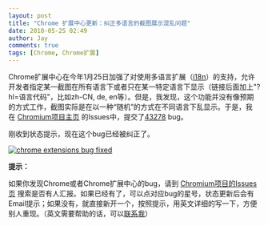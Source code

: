 ```yaml
---
layout: post
title: "Chrome 扩展中心更新：纠正多语言的截图展示混乱问题"
date: 2010-05-25 02:49
author: Jay
comments: true
tags: [Chrome, Chrome扩展]
---
```

Chrome扩展中心在今年1月25日加强了对使用多语言扩展（[i18n](http://code.google.com/chrome/extensions/dev/i18n.html)）的支持，允许开发者指定某一截图在所有语言下或者只在某一特定语言下显示（链接后面加上"?hl=语言代码"，比如zh-CN, de, en等）。但是，我发现，这个功能并没有像预期的方式工作，截图实际是在以一种“随机”的方式在不同语言下乱显示。于是，我在 [Chromium项目主页](http://code.google.com/p/chromium/) 的Issues中，提交了[43278](http://code.google.com/p/chromium/issues/detail?id=43278) bug。

刚收到状态提示，现在这个bug已经被纠正了。

<a href="https://chrome.google.com/extensions/detail/fbfnldkfkplmmmbfnjkdbbhjbopnocda">![](http://img.chromi.org/2010/05/chrome-extensions-bug-fixed-410x550.jpg "chrome extensions bug fixed")</a>

**提示：**

如果你发现Chrome或者Chrome扩展中心的bug，请到 [Chromium项目的Issues页](http://code.google.com/p/chromium/issues/list) 搜索是否有人汇报。如果已经有了，可以点对应bug的星号，状态更新后会有Email提示；如果没有，就直接新开一个，按照提示，用英文详细的写一下，方便别人重现。（英文需要帮助的话，可以[联系我](mailto:jieqiwang@gmail.com)）
